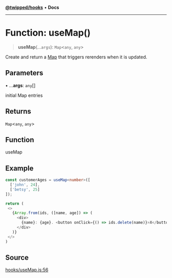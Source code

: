 [**@twipped/hooks**](../../README.md) • **Docs**

***

# Function: useMap()

> **useMap**(...`args`): `Map`\<`any`, `any`\>

Create and return a [Map](https://developer.mozilla.org/en-US/docs/Web/JavaScript/Reference/Global_Objects/Map)
that triggers rerenders when it is updated.

## Parameters

• ...**args**: `any`[]

initial Map entries

## Returns

`Map`\<`any`, `any`\>

## Function

useMap

## Example

```ts
const customerAges = useMap<number>([
  ['john', 24],
  ['betsy', 25]
]);

return (
 <>
   {Array.from(ids, ([name, age]) => (
     <div>
       {name}: {age}. <button onClick={() => ids.delete(name)}>X</button>
     </div>
   )}
 </>
)
```

## Source

[hooks/useMap.js:56](https://github.com/Twipped/hooks/blob/main/hooks/useMap.js#L56)
